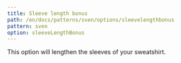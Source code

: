 ```yaml
---
title: Sleeve length bonus
path: /en/docs/patterns/sven/options/sleevelengthbonus
pattern: sven
option: sleeveLengthBonus
---
```


This option will lengthen the sleeves of your sweatshirt.